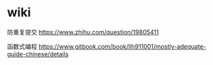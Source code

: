 # wiki

防重复提交 https://www.zhihu.com/question/19805411

函数式编程 https://www.gitbook.com/book/llh911001/mostly-adequate-guide-chinese/details
